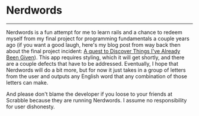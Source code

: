 Nerdwords  
=
---  
Nerdwords is a fun attempt for me to learn rails and a chance to redeem myself from my final project for programming fundamentals a couple years ago (if you want a good laugh, here's my blog post from way back then about the final project incident: <a href="http://bullardamitchell.wordpress.com/2013/05/13/h1a-quest-to-discover-things-ive-already-been-given-h1/">A quest to Discover Things I've Already Been Given</a>). This app requires styling, which it will get shortly, and there are a couple defects that have to be addressed. Eventually, I hope that Nerdwords will do a bit more, but for now it just takes in a group of letters from the user and outputs any English word that any combination of those letters can make.  

And please don't blame the developer if you loose to your friends at Scrabble because they are running Nerdwords. I assume no responsibility for user dishonesty.


